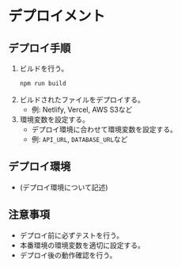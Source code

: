 # デプロイメント

## デプロイ手順

1.  ビルドを行う。
    ```bash
    npm run build
    ```
2.  ビルドされたファイルをデプロイする。
    *   例: Netlify, Vercel, AWS S3など
3.  環境変数を設定する。
    *   デプロイ環境に合わせて環境変数を設定する。
    *   例: `API_URL`, `DATABASE_URL`など

## デプロイ環境

*   (デプロイ環境について記述)

## 注意事項

*   デプロイ前に必ずテストを行う。
*   本番環境の環境変数を適切に設定する。
*   デプロイ後の動作確認を行う。
